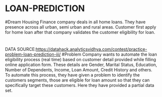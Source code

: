 # LOAN-PREDICTION
#Dream Housing Finance company deals in all home loans. They have presence across all urban, semi urban and rural areas. 
Customer first apply for home loan after that company validates the customer eligibility for loan.

#
DATA SOURCE:https://datahack.analyticsvidhya.com/contest/practice-problem-loan-prediction-iii/
#Problem 
Company wants to automate the loan eligibility process (real time) based on customer detail provided while filling online application form.
These details are Gender, Marital Status, Education, Number of Dependents, Income, Loan Amount, Credit History and others.
To automate this process, they have given a problem to identify the customers segments, those are eligible for loan amount 
so that they can specifically target these customers. Here they have provided a partial data set.
